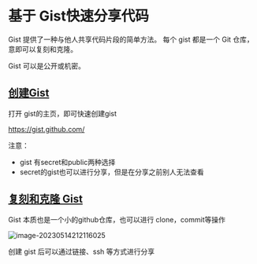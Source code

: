 # 基于 Gist快速分享代码

Gist 提供了一种与他人共享代码片段的简单方法。 每个 gist 都是一个 Git 仓库，意即可以复刻和克隆。

Gist 可以是公开或机密。

## [创建Gist](https://docs.github.com/zh/get-started/writing-on-github/editing-and-sharing-content-with-gists/creating-gists)

打开 gist的主页，即可快速创建gist 

https://gist.github.com/

注意：

- gist 有secret和public两种选择
- secret的gist也可以进行分享，但是在分享之前别人无法查看

## [复刻和克隆 Gist](https://docs.github.com/zh/get-started/writing-on-github/editing-and-sharing-content-with-gists/forking-and-cloning-gists)



Gist 本质也是一个小的github仓库，也可以进行 clone，commit等操作

![image-20230514212116025](https://muyids.oss-cn-beijing.aliyuncs.com/img/image-20230514212116025.png)

创建 gist 后可以通过链接、ssh 等方式进行分享
